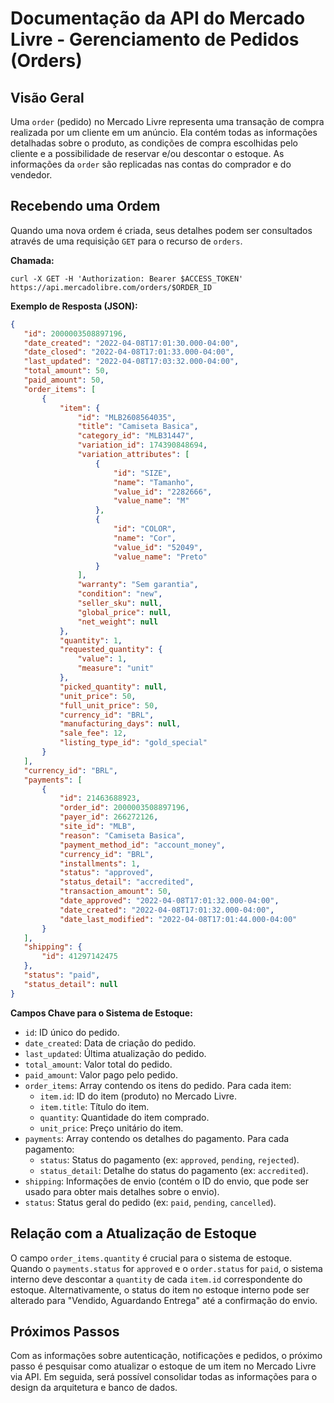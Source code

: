 # Documentação da API do Mercado Livre - Gerenciamento de Pedidos (Orders)

## Visão Geral

Uma `order` (pedido) no Mercado Livre representa uma transação de compra realizada por um cliente em um anúncio. Ela contém todas as informações detalhadas sobre o produto, as condições de compra escolhidas pelo cliente e a possibilidade de reservar e/ou descontar o estoque. As informações da `order` são replicadas nas contas do comprador e do vendedor.

## Recebendo uma Ordem

Quando uma nova ordem é criada, seus detalhes podem ser consultados através de uma requisição `GET` para o recurso de `orders`.

**Chamada:**

```
curl -X GET -H 'Authorization: Bearer $ACCESS_TOKEN' https://api.mercadolibre.com/orders/$ORDER_ID
```

**Exemplo de Resposta (JSON):**

```json
{
   "id": 2000003508897196,
   "date_created": "2022-04-08T17:01:30.000-04:00",
   "date_closed": "2022-04-08T17:01:33.000-04:00",
   "last_updated": "2022-04-08T17:03:32.000-04:00",
   "total_amount": 50,
   "paid_amount": 50,
   "order_items": [
       {
           "item": {
               "id": "MLB2608564035",
               "title": "Camiseta Basica",
               "category_id": "MLB31447",
               "variation_id": 174390848694,
               "variation_attributes": [
                   {
                       "id": "SIZE",
                       "name": "Tamanho",
                       "value_id": "2282666",
                       "value_name": "M"
                   },
                   {
                       "id": "COLOR",
                       "name": "Cor",
                       "value_id": "52049",
                       "value_name": "Preto"
                   }
               ],
               "warranty": "Sem garantia",
               "condition": "new",
               "seller_sku": null,
               "global_price": null,
               "net_weight": null
           },
           "quantity": 1,
           "requested_quantity": {
               "value": 1,
               "measure": "unit"
           },
           "picked_quantity": null,
           "unit_price": 50,
           "full_unit_price": 50,
           "currency_id": "BRL",
           "manufacturing_days": null,
           "sale_fee": 12,
           "listing_type_id": "gold_special"
       }
   ],
   "currency_id": "BRL",
   "payments": [
       {
           "id": 21463688923,
           "order_id": 2000003508897196,
           "payer_id": 266272126,
           "site_id": "MLB",
           "reason": "Camiseta Basica",
           "payment_method_id": "account_money",
           "currency_id": "BRL",
           "installments": 1,
           "status": "approved",
           "status_detail": "accredited",
           "transaction_amount": 50,
           "date_approved": "2022-04-08T17:01:32.000-04:00",
           "date_created": "2022-04-08T17:01:32.000-04:00",
           "date_last_modified": "2022-04-08T17:01:44.000-04:00"
       }
   ],
   "shipping": {
       "id": 41297142475
   },
   "status": "paid",
   "status_detail": null
}
```

**Campos Chave para o Sistema de Estoque:**

*   `id`: ID único do pedido.
*   `date_created`: Data de criação do pedido.
*   `last_updated`: Última atualização do pedido.
*   `total_amount`: Valor total do pedido.
*   `paid_amount`: Valor pago pelo pedido.
*   `order_items`: Array contendo os itens do pedido. Para cada item:
    *   `item.id`: ID do item (produto) no Mercado Livre.
    *   `item.title`: Título do item.
    *   `quantity`: Quantidade do item comprado.
    *   `unit_price`: Preço unitário do item.
*   `payments`: Array contendo os detalhes do pagamento. Para cada pagamento:
    *   `status`: Status do pagamento (ex: `approved`, `pending`, `rejected`).
    *   `status_detail`: Detalhe do status do pagamento (ex: `accredited`).
*   `shipping`: Informações de envio (contém o ID do envio, que pode ser usado para obter mais detalhes sobre o envio).
*   `status`: Status geral do pedido (ex: `paid`, `pending`, `cancelled`).

## Relação com a Atualização de Estoque

O campo `order_items.quantity` é crucial para o sistema de estoque. Quando o `payments.status` for `approved` e o `order.status` for `paid`, o sistema interno deve descontar a `quantity` de cada `item.id` correspondente do estoque. Alternativamente, o status do item no estoque interno pode ser alterado para "Vendido, Aguardando Entrega" até a confirmação do envio.

## Próximos Passos

Com as informações sobre autenticação, notificações e pedidos, o próximo passo é pesquisar como atualizar o estoque de um item no Mercado Livre via API. Em seguida, será possível consolidar todas as informações para o design da arquitetura e banco de dados.

